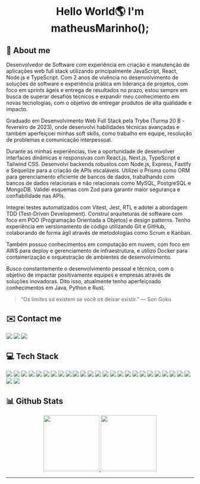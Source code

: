<h1 align="center" > Hello World🌎 I'm matheusMarinho(); </h1>

## 🙋 About me

<p>
Desenvolvedor de Software com experiência em criação e manutenção de aplicações web full stack utilizando principalmente JavaScript, React, Node.js e TypeScript. Com 2 anos de vivência no desenvolvimento de soluções de software e experiência prática em liderança de projetos, com foco em sprints ágeis e entrega de resultados no prazo, estou sempre em busca de superar desafios técnicos e expandir meu conhecimento em novas tecnologias, com o objetivo de entregar produtos de alta qualidade e impacto.

Graduado em Desenvolvimento Web Full Stack pela Trybe (Turma 20 B - fevereiro de 2023), onde desenvolvi habilidades técnicas avançadas e também aperfeiçoei minhas soft skills, como trabalho em equipe, resolução de problemas e comunicação interpessoal.

Durante as minhas experiências, tive a oportunidade de desenvolver interfaces dinâmicas e responsivas com React.js, Next.js, TypeScript e Tailwind CSS. Desenvolvi backends robustos com Node.js, Express, Fastify e Sequelize para a criação de APIs escaláveis. Utilizei o Prisma como ORM para gerenciamento eficiente de bancos de dados, trabalhando com bancos de dados relacionais e não relacionais como MySQL, PostgreSQL e MongoDB. Validei esquemas com Zod para garantir maior segurança e confiabilidade nas APIs.

Integrei testes automatizados com Vitest, Jest, RTL e adotei a abordagem TDD (Test-Driven Development). Construí arquiteturas de software com foco em POO (Programação Orientada a Objetos) e design patterns. Tenho experiência em versionamento de código utilizando Git e GitHub, colaborando de forma ágil através de metodologias como Scrum e Kanban.

Também possuo conhecimentos em computação em nuvem, com foco em AWS para deploy e gerenciamento de infraestrutura, e utilizo Docker para containerização e orquestração de ambientes de desenvolvimento.

Busco constantemente o desenvolvimento pessoal e técnico, com o objetivo de impactar positivamente equipes e empresas através de soluções inovadoras. Dito isso, atualmente tenho aperfeiçoado conhecimentos em Java, Python e Rust.

> “Os limites só existem se você os deixar existir.” — Son Goku

</p>

## ✉️ Contact me

<div>
  <a href="https://www.linkedin.com/in/matheus-marinhodsp/"><img src="https://img.shields.io/badge/LinkedIn-0077B5?style=for-the-badge&logo=linkedin&logoColor=white"></a>
  <a href="mailto:matheus.marinhodsp@gmail.com"><img src="https://img.shields.io/badge/Gmail-D14836?style=for-the-badge&logo=gmail&logoColor=white"></a>
  <a href="https://wa.me/5522992478665"><img src="https://img.shields.io/badge/Whatsapp-25D366?style=for-the-badge&logo=whatsapp&logoColor=white"></a>
</div>

## 💻 Tech Stack

<div style="display: inline_block" >
  <img src="https://img.shields.io/badge/javascript-%23323330.svg?style=for-the-badge&logo=javascript&logoColor=%23F7DF1E" />      
  <img src="https://img.shields.io/badge/typescript-%23007ACC.svg?style=for-the-badge&logo=typescript&logoColor=white" />
  <img src="https://img.shields.io/badge/Python-006ACC?style=for-the-badge&logo=python&logoColor=FFF000" />
  <img src="https://img.shields.io/badge/Node.js-2BA84A?style=for-the-badge&logo=node.js&logoColor=white" />
  <img src="https://img.shields.io/badge/HTML5-E34F26?style=for-the-badge&logo=html5&logoColor=white" />
  <img src="https://img.shields.io/badge/CSS3-1572B6?style=for-the-badge&logo=css3&logoColor=white" />
  <img src="https://img.shields.io/badge/React-20232A?style=for-the-badge&logo=react&logoColor=61DAFB" />
  <img src="https://img.shields.io/badge/SASS-hotpink.svg?style=for-the-badge&logo=SASS&logoColor=white" />
  <img src="https://img.shields.io/badge/ts--node-3178C6?style=for-the-badge&logo=ts-node&logoColor=white" />
  <img src="https://img.shields.io/badge/Redux-593D88?style=for-the-badge&logo=redux&logoColor=white" />
  <img src="https://img.shields.io/badge/Express.js-404D59?style=for-the-badge" />
  <img src="https://img.shields.io/badge/Sequelize-52B0E7?style=for-the-badge&logo=Sequelize&logoColor=white" />
  <img src="https://img.shields.io/badge/JWT-000000?style=for-the-badge&logo=JSON%20web%20tokens&logoColor=white" />
  <img src="https://img.shields.io/badge/MySQL-003545?style=for-the-badge&logo=mysql&logoColor=white" />
  <img src="https://img.shields.io/badge/MongoDB-4EA94B?style=for-the-badge&logo=mongodb&logoColor=white" />
  <img src="https://img.shields.io/badge/PostgreSQL-316192?style=for-the-badge&logo=postgresql&logoColor=white" />
  <img src="https://img.shields.io/badge/Jest-323330?style=for-the-badge&logo=Jest&logoColor=white" />
  <img src="https://img.shields.io/badge/mocha.js-323330?style=for-the-badge&logo=mocha&logoColor=Brown" />
  <img src="https://img.shields.io/badge/chai.js-323330?style=for-the-badge&logo=chai&logoColor=red" />
  <img src="https://img.shields.io/badge/sinon.js-323330?style=for-the-badge&logo=sinon" />
  <img src="https://img.shields.io/badge/testing%20library-323330?style=for-the-badge&logo=testing-library&logoColor=red" />
  <img src="https://img.shields.io/badge/npm-CB3837?style=for-the-badge&logo=npm&logoColor=white" />
  <img src="https://img.shields.io/badge/GIT-E44C30?style=for-the-badge&logo=git&logoColor=white" />
  <img src="https://img.shields.io/badge/Heroku-430098?style=for-the-badge&logo=heroku&logoColor=white" />
  <img src="https://img.shields.io/badge/Docker-2CA5E0?style=for-the-badge&logo=docker&logoColor=white" />
  <img src="https://img.shields.io/badge/eslint-3A33D1?style=for-the-badge&logo=eslint&logoColor=white" />
  <img src="https://img.shields.io/badge/Ubuntu-E95420?style=for-the-badge&logo=ubuntu&logoColor=white" />
</div>

## 📊 Github Stats

<div align="center">
  <a href="https://github.com/matheusnff85">
  <img height="150em" src="https://github-readme-stats.vercel.app/api?username=matheusnff85&show_icons=true&theme=vision-friendly-dark&include_all_commits=false&count_private=true"/>
  <img height="150em" src="https://github-readme-stats.vercel.app/api/top-langs/?username=matheusnff85&layout=compact&langs_count=7&theme=vision-friendly-dark"/>
</div>

---

<!-- <div align="center">
  <img align="justify" alt="Spotify list" height="380px" src="https://spotify-recently-played-readme.vercel.app/api?user=jfownqzt6o2rsxyn3u1crp0fv&count=6"/>
  <img align="justify" alt="Spotify" height="380px" src="https://spotify-github-profile.vercel.app/api/view?uid=jfownqzt6o2rsxyn3u1crp0fv&cover_image=true&theme=default&show_offline=false&background_color=121212&interchange=false)](https://github.com/kittinan/spotify-github-profile"/>
</div>

<div>
  <img align="right" alt="GitHub Details" width="420px" src="http://github-profile-summary-cards.vercel.app/api/cards/profile-details?username=matheusnff85&theme=github_dark"/>
  <img alt="GitHub Stats" width="200px" src="http://github-profile-summary-cards.vercel.app/api/cards/stats?username=matheusnff85&theme=github_dark"/>
  <img alt="GitHub Top Langs" width="200px" src="http://github-profile-summary-cards.vercel.app/api/cards/repos-per-language?username=matheusnff85&theme=github_dark"/>
</div> -->
